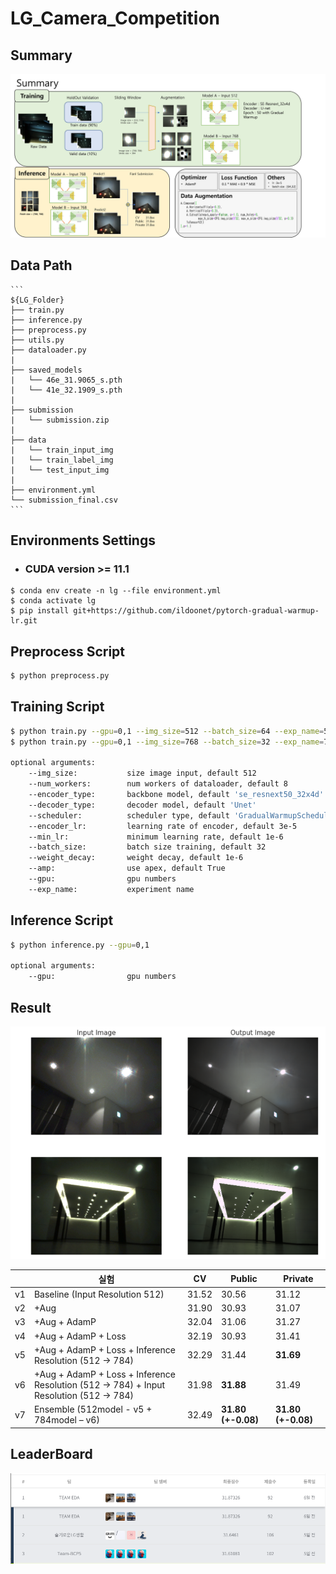 # LG_Camera_Competition

## Summary 
<!-- ![](https://drive.google.com/uc?export=view&id=10UNZPnFq2Vn1Ew0k63XRgfE5I9VFbrVg) -->
![ex_screenshot](./img/summary.png)
## Data Path 

```
​```
${LG_Folder}
├── train.py
├── inference.py
├── preprocess.py
├── utils.py
├── dataloader.py
|
├── saved_models
|   └── 46e_31.9065_s.pth
|   └── 41e_32.1909_s.pth
|
├── submission
|   └── submission.zip
|
├── data
|   └── train_input_img
|   └── train_label_img
|   └── test_input_img
| 
├── environment.yml
└── submission_final.csv 
​```
```

## Environments Settings
- ### CUDA version >= 11.1
```
$ conda env create -n lg --file environment.yml
$ conda activate lg
$ pip install git+https://github.com/ildoonet/pytorch-gradual-warmup-lr.git
```

## Preprocess Script

```bash
$ python preprocess.py
```

## Training Script
```bash
$ python train.py --gpu=0,1 --img_size=512 --batch_size=64 --exp_name=512_models
$ python train.py --gpu=0,1 --img_size=768 --batch_size=32 --exp_name=768_models

optional arguments:
    --img_size:           size image input, default 512
    --num_workers:        num workers of dataloader, default 8
    --encoder_type:       backbone model, default 'se_resnext50_32x4d'
    --decoder_type:       decoder model, default 'Unet'
    --scheduler:          scheduler type, default 'GradualWarmupSchedulerV2'
    --encoder_lr:         learning rate of encoder, default 3e-5
    --min_lr:             minimum learning rate, default 1e-6
    --batch_size:         batch size training, default 32
    --weight_decay:       weight decay, default 1e-6
    --amp:                use apex, default True  
    --gpu:                gpu numbers
    --exp_name:           experiment name  
```

## Inference Script

```bash
$ python inference.py --gpu=0,1

optional arguments:
    --gpu:                gpu numbers
```

## Result

![ex_screenshot](./img/img1.png)

|      | **실험**                                                     | **CV** | **Public**          | **Private**         |
| ---- | ------------------------------------------------------------ | ------ | ------------------- | ------------------- |
| v1   | Baseline  (Input Resolution 512)                             | 31.52  | 30.56               | 31.12               |
| v2   | +Aug                                                         | 31.90  | 30.93               | 31.07               |
| v3   | +Aug  + AdamP                                                | 32.04  | 31.06               | 31.27               |
| v4   | +Aug  + AdamP + Loss                                         | 32.19  | 30.93               | 31.41               |
| v5   | +Aug  + AdamP + Loss + Inference Resolution (512 -> 784)     | 32.29  | 31.44               | **31.69**           |
| v6   | +Aug  + AdamP + Loss + Inference Resolution (512 -> 784) + Input Resolution (512 -> 784) | 31.98  | **31.88**           | 31.49               |
| v7   | Ensemble  (512model - v5 + 784model – v6)                    | 32.49  | **31.80  (+-0.08)** | **31.80  (+-0.08)** |

## LeaderBoard 

![ex_screenshot](./img/img2.png)
